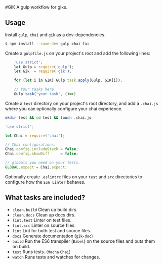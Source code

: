 #GIK
A gulp workflow for giks.

## Usage

Install `gulp`, `chai` and `gik` as a dev-dependencies.
```bash
$ npm install --save-dev gulp chai fai
```

Create a `gulpfile.js` on your project's root and add the following lines:
```javascript
	'use strict';
	let Gulp = require('gulp');
	let Gik  = require('gik');

	for (let i in GIK) Gulp.task.apply(Gulp, GIK[i]);

	// Your tasks here
	Gulp.task('your task', ()=>)
```

Create a `test` directory on your project's root directory, and add a `.chai.js` where you
can optionally configure your chai experience.

```bash
mkdir test && cd test && touch .chai.js
```

```javascript
'use strict';

let Chai = require('chai');

// Chai configurations.
Chai.config.includeStack = false;
Chai.config.showDiff     = false;

// globals you need on your tests.
GLOBAL.expect = Chai.expect;
```

Optionally create `.eslintrc` files on your `test` and `src` directories
to configure how the `ES6 Linter` behaves.

## What tasks are included?

- `clean.build` Clean up build dirs.
- `clean.docs` Clean up docs dirs.
- `lint.test` Linter on test files.
- `lint.src`  Linter on source files.
- `lint` Lint for both test and source files.
- `docs` Generate documentation (`gik-doc`)
- `build` Run the ES6 transpiler (`Babel`) on the source files and puts them on build.
- `test` Runs tests. (`Mocha` `Chai`)
- `watch` Runs tests and watches for changes.

